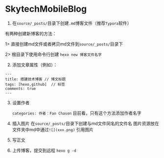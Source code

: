# SkytechMobileBlog

1. 在`source/_posts/`目录下创建`.md`博客文件（推荐`Typora`软件）

有两种创建新博客的方法：

1> 直接创建md文件或者拷贝md文件到`source/_posts/`目录下

2> 根目录下使用命令行创建
`hexo new 博客文件名字`

2. 添加文章属性（例如）：

```
---
title: 搭建技术博客 // 博文标题
tags: [hexo,github]  // 标签      
comments: true               
---
```
3. 设置作者

   `categories: 作者：Fan Chason`
   目前看，只有这个方法添加作者名字

4. 插入图片
   在`source/_posts/`目录下创建与md文件同名的文件名
   图片资源放在文件夹中md中通过`![](xxx.png)` 引用图片

5. 写正文

6. 上传博客，提交到远程
`hexo g -d`
